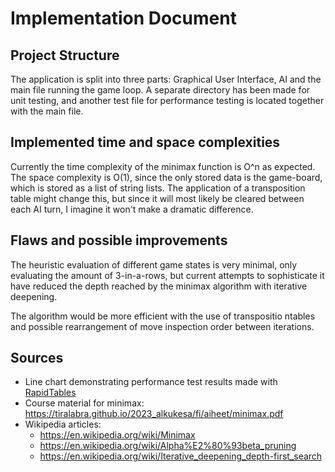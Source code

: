 # Implementation Document

## Project Structure

The application is split into three parts: Graphical User Interface, AI and the main file running the game loop. A separate directory has been made for unit testing, and another test file for performance testing is located together with the main file.

## Implemented time and space complexities

Currently the time complexity of the minimax function is O^n as expected. The space complexity is O(1), since the only stored data is the game-board, which is stored as a list of string lists. The application of a transposition table might change this, but since it will most likely be cleared between each AI turn, I imagine it won't make a dramatic difference.

## Flaws and possible improvements

The heuristic evaluation of different game states is very minimal, only evaluating the amount of 3-in-a-rows, but current attempts to sophisticate it have reduced the depth reached by the minimax algorithm with iterative deepening.

The algorithm would be more efficient with the use of transpositio ntables and possible rearrangement of move inspection order between iterations.

## Sources
* Line chart demonstrating performance test results made with [RapidTables](https://www.rapidtables.com/tools/line-graph.html)
* Course material for minimax: https://tiralabra.github.io/2023_alkukesa/fi/aiheet/minimax.pdf
* Wikipedia articles:
    * https://en.wikipedia.org/wiki/Minimax
    * https://en.wikipedia.org/wiki/Alpha%E2%80%93beta_pruning
    * https://en.wikipedia.org/wiki/Iterative_deepening_depth-first_search